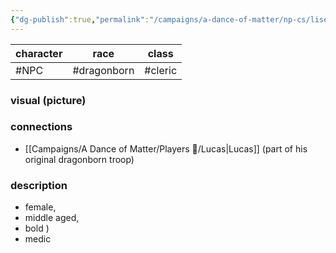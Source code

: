 ```yaml
---
{"dg-publish":true,"permalink":"/campaigns/a-dance-of-matter/np-cs/lisette/","dgPassFrontmatter":true}
---
```


| character | race   | class |
| --------- | ------ | ----- |
| #NPC   | #dragonborn  | #cleric      |

### visual (picture)
### connections
- [[Campaigns/A Dance of Matter/Players 👤/Lucas\|Lucas]] (part of his original dragonborn troop)
### description
- female, 
- middle aged, 
- bold ) 
- medic